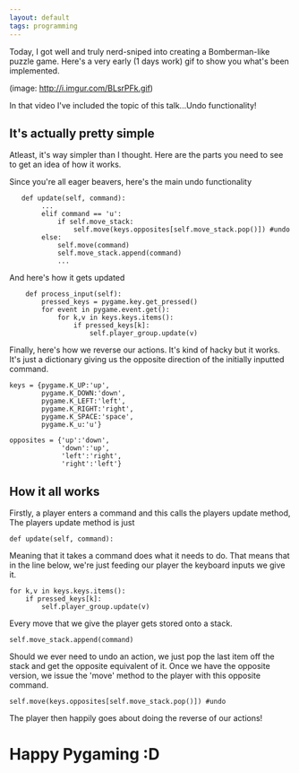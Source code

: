 ```yaml
---
layout: default
tags: programming
---
```


Today, I got well and truly nerd-sniped into creating a Bomberman-like puzzle game. Here's a very early (1 days work) gif to show you what's been implemented.

(image: http://i.imgur.com/BLsrPFk.gif)

In that video I've included the topic of this talk...Undo functionality!

## It's actually pretty simple

Atleast, it's way simpler than I thought. Here are the parts you need to see to get an idea of how it works.

Since you're all eager beavers, here's the main undo functionality

```
   def update(self, command):
        ...
        elif command == 'u':
            if self.move_stack:
                self.move(keys.opposites[self.move_stack.pop()]) #undo
        else:
            self.move(command)
            self.move_stack.append(command)
            ...
```

And here's how it gets updated
```
    def process_input(self):
        pressed_keys = pygame.key.get_pressed()
        for event in pygame.event.get():
            for k,v in keys.keys.items():
                if pressed_keys[k]:
                    self.player_group.update(v)
```
Finally, here's how we reverse our actions.
It's kind of hacky but it works. It's just a dictionary giving us the opposite direction of the initially inputted command.
```
keys = {pygame.K_UP:'up',
        pygame.K_DOWN:'down',
        pygame.K_LEFT:'left',
        pygame.K_RIGHT:'right',
        pygame.K_SPACE:'space',
        pygame.K_u:'u'} 

opposites = {'up':'down',
             'down':'up',
             'left':'right',
             'right':'left'} 
```

## How it all works

Firstly, a player enters a command and this calls the players update method,
The players update method is just
```
def update(self, command):
```
Meaning that it takes a command does what it needs to do.
That means that in the line below, we're just feeding our player the keyboard inputs we give it.
```
for k,v in keys.keys.items():
    if pressed_keys[k]:
        self.player_group.update(v)
```
Every move that we give the player gets stored onto a stack.
```
self.move_stack.append(command)
```
Should we ever need to undo an action, we just pop the last item off the stack and get the opposite equivalent of it. Once we have the opposite version, we issue the 'move' method to the player with this opposite command.
```
self.move(keys.opposites[self.move_stack.pop()]) #undo
```

The player then happily goes about doing the reverse of our actions!

# Happy Pygaming :D
